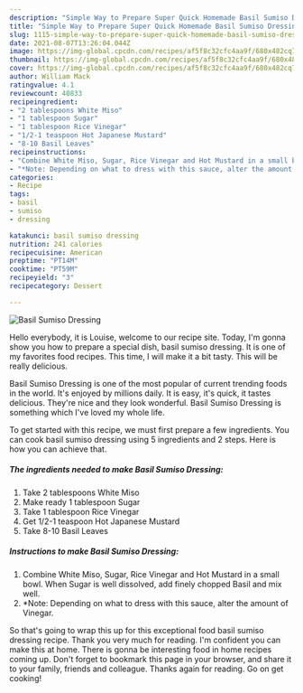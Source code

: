 ```yaml
---
description: "Simple Way to Prepare Super Quick Homemade Basil Sumiso Dressing"
title: "Simple Way to Prepare Super Quick Homemade Basil Sumiso Dressing"
slug: 1115-simple-way-to-prepare-super-quick-homemade-basil-sumiso-dressing
date: 2021-08-07T13:26:04.044Z
image: https://img-global.cpcdn.com/recipes/af5f8c32cfc4aa9f/680x482cq70/basil-sumiso-dressing-recipe-main-photo.jpg
thumbnail: https://img-global.cpcdn.com/recipes/af5f8c32cfc4aa9f/680x482cq70/basil-sumiso-dressing-recipe-main-photo.jpg
cover: https://img-global.cpcdn.com/recipes/af5f8c32cfc4aa9f/680x482cq70/basil-sumiso-dressing-recipe-main-photo.jpg
author: William Mack
ratingvalue: 4.1
reviewcount: 40833
recipeingredient:
- "2 tablespoons White Miso"
- "1 tablespoon Sugar"
- "1 tablespoon Rice Vinegar"
- "1/2-1 teaspoon Hot Japanese Mustard"
- "8-10 Basil Leaves"
recipeinstructions:
- "Combine White Miso, Sugar, Rice Vinegar and Hot Mustard in a small bowl. When Sugar is well dissolved, add finely chopped Basil and mix well."
- "*Note: Depending on what to dress with this sauce, alter the amount of Vinegar."
categories:
- Recipe
tags:
- basil
- sumiso
- dressing

katakunci: basil sumiso dressing 
nutrition: 241 calories
recipecuisine: American
preptime: "PT14M"
cooktime: "PT59M"
recipeyield: "3"
recipecategory: Dessert

---
```



![Basil Sumiso Dressing](https://img-global.cpcdn.com/recipes/af5f8c32cfc4aa9f/680x482cq70/basil-sumiso-dressing-recipe-main-photo.jpg)

Hello everybody, it is Louise, welcome to our recipe site. Today, I'm gonna show you how to prepare a special dish, basil sumiso dressing. It is one of my favorites food recipes. This time, I will make it a bit tasty. This will be really delicious.



Basil Sumiso Dressing is one of the most popular of current trending foods in the world. It's enjoyed by millions daily. It is easy, it's quick, it tastes delicious. They're nice and they look wonderful. Basil Sumiso Dressing is something which I've loved my whole life.


To get started with this recipe, we must first prepare a few ingredients. You can cook basil sumiso dressing using 5 ingredients and 2 steps. Here is how you can achieve that.

<!--inarticleads1-->

##### The ingredients needed to make Basil Sumiso Dressing:

1. Take 2 tablespoons White Miso
1. Make ready 1 tablespoon Sugar
1. Take 1 tablespoon Rice Vinegar
1. Get 1/2-1 teaspoon Hot Japanese Mustard
1. Take 8-10 Basil Leaves




<!--inarticleads2-->

##### Instructions to make Basil Sumiso Dressing:

1. Combine White Miso, Sugar, Rice Vinegar and Hot Mustard in a small bowl. When Sugar is well dissolved, add finely chopped Basil and mix well.
1. *Note: Depending on what to dress with this sauce, alter the amount of Vinegar.




So that's going to wrap this up for this exceptional food basil sumiso dressing recipe. Thank you very much for reading. I'm confident you can make this at home. There is gonna be interesting food in home recipes coming up. Don't forget to bookmark this page in your browser, and share it to your family, friends and colleague. Thanks again for reading. Go on get cooking!
